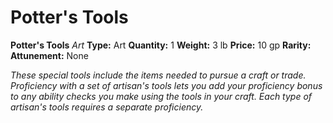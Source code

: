 # Potter's Tools

**Potter's Tools**
_Art_
**Type:** Art
**Quantity:** 1
**Weight:** 3 lb
**Price:** 10 gp
**Rarity:** 
**Attunement:** None

*These special tools include the items needed to pursue a craft or trade. Proficiency with a set of artisan's tools lets you add your proficiency bonus to any ability checks you make using the tools in your craft. Each type of artisan's tools requires a separate proficiency.*